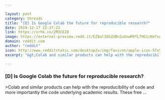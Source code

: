 ```yaml
---

layout: post
category: threads
title: "[D] Is Google Colab the future for reproducible research?"
date: 2019-12-17 22:27:22
link: https://vrhk.co/2M3CEZ8
image: https://external-preview.redd.it/EZ8alI0SZdBn2uXnwM9fLTHG1cKm7xAKuM4H4Smy1R0.jpg?width=1200&height=628.272251309&auto=webp&s=666ef30a40e1581b389a769c4de45f8c558d7594
domain: reddit.com
author: "reddit"
icon: http://www.redditstatic.com/desktop2x/img/favicon/apple-icon-57x57.png
excerpt: "&gt;Colab and similar products can help with the reproducibility of code and more importantly the code underlying academic results. These free ..."

---
```


### [D] Is Google Colab the future for reproducible research?

&gt;Colab and similar products can help with the reproducibility of code and more importantly the code underlying academic results. These free ...